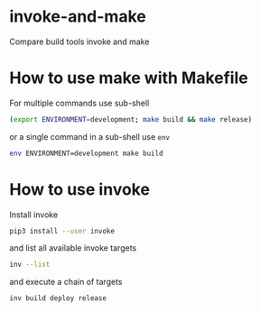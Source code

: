 # invoke-and-make
Compare build tools invoke and make

# How to use make with Makefile
For multiple commands use sub-shell
```bash
(export ENVIRONMENT=development; make build && make release)
```
or a single command in a sub-shell use `env`
```bash
env ENVIRONMENT=development make build
```

# How to use invoke
Install invoke
```bash
pip3 install --user invoke
```
and list all available invoke targets
```bash
inv --list
```
and execute a chain of targets
```bash
inv build deploy release
```